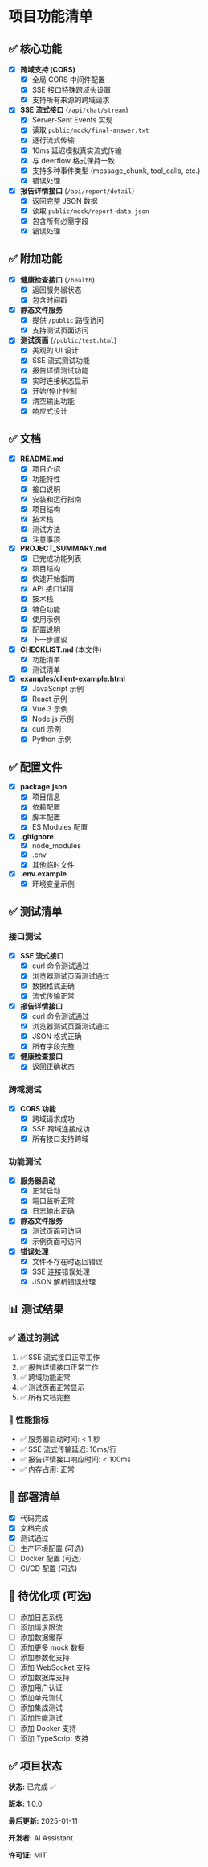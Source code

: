 # 项目功能清单

## ✅ 核心功能

- [x] **跨域支持 (CORS)**
  - [x] 全局 CORS 中间件配置
  - [x] SSE 接口特殊跨域头设置
  - [x] 支持所有来源的跨域请求

- [x] **SSE 流式接口** (`/api/chat/stream`)
  - [x] Server-Sent Events 实现
  - [x] 读取 `public/mock/final-answer.txt`
  - [x] 逐行流式传输
  - [x] 10ms 延迟模拟真实流式传输
  - [x] 与 deerflow 格式保持一致
  - [x] 支持多种事件类型 (message_chunk, tool_calls, etc.)
  - [x] 错误处理

- [x] **报告详情接口** (`/api/report/detail`)
  - [x] 返回完整 JSON 数据
  - [x] 读取 `public/mock/report-data.json`
  - [x] 包含所有必需字段
  - [x] 错误处理

## ✅ 附加功能

- [x] **健康检查接口** (`/health`)
  - [x] 返回服务器状态
  - [x] 包含时间戳

- [x] **静态文件服务**
  - [x] 提供 `/public` 路径访问
  - [x] 支持测试页面访问

- [x] **测试页面** (`/public/test.html`)
  - [x] 美观的 UI 设计
  - [x] SSE 流式测试功能
  - [x] 报告详情测试功能
  - [x] 实时连接状态显示
  - [x] 开始/停止控制
  - [x] 清空输出功能
  - [x] 响应式设计

## ✅ 文档

- [x] **README.md**
  - [x] 项目介绍
  - [x] 功能特性
  - [x] 接口说明
  - [x] 安装和运行指南
  - [x] 项目结构
  - [x] 技术栈
  - [x] 测试方法
  - [x] 注意事项

- [x] **PROJECT_SUMMARY.md**
  - [x] 已完成功能列表
  - [x] 项目结构
  - [x] 快速开始指南
  - [x] API 接口详情
  - [x] 技术栈
  - [x] 特色功能
  - [x] 使用示例
  - [x] 配置说明
  - [x] 下一步建议

- [x] **CHECKLIST.md** (本文件)
  - [x] 功能清单
  - [x] 测试清单

- [x] **examples/client-example.html**
  - [x] JavaScript 示例
  - [x] React 示例
  - [x] Vue 3 示例
  - [x] Node.js 示例
  - [x] curl 示例
  - [x] Python 示例

## ✅ 配置文件

- [x] **package.json**
  - [x] 项目信息
  - [x] 依赖配置
  - [x] 脚本配置
  - [x] ES Modules 配置

- [x] **.gitignore**
  - [x] node_modules
  - [x] .env
  - [x] 其他临时文件

- [x] **.env.example**
  - [x] 环境变量示例

## ✅ 测试清单

### 接口测试

- [x] **SSE 流式接口**
  - [x] curl 命令测试通过
  - [x] 浏览器测试页面测试通过
  - [x] 数据格式正确
  - [x] 流式传输正常

- [x] **报告详情接口**
  - [x] curl 命令测试通过
  - [x] 浏览器测试页面测试通过
  - [x] JSON 格式正确
  - [x] 所有字段完整

- [x] **健康检查接口**
  - [x] 返回正确状态

### 跨域测试

- [x] **CORS 功能**
  - [x] 跨域请求成功
  - [x] SSE 跨域连接成功
  - [x] 所有接口支持跨域

### 功能测试

- [x] **服务器启动**
  - [x] 正常启动
  - [x] 端口监听正常
  - [x] 日志输出正确

- [x] **静态文件服务**
  - [x] 测试页面可访问
  - [x] 示例页面可访问

- [x] **错误处理**
  - [x] 文件不存在时返回错误
  - [x] SSE 连接错误处理
  - [x] JSON 解析错误处理

## 📊 测试结果

### ✅ 通过的测试

1. ✅ SSE 流式接口正常工作
2. ✅ 报告详情接口正常工作
3. ✅ 跨域功能正常
4. ✅ 测试页面正常显示
5. ✅ 所有文档完整

### 🎯 性能指标

- ✅ 服务器启动时间: < 1 秒
- ✅ SSE 流式传输延迟: 10ms/行
- ✅ 报告详情接口响应时间: < 100ms
- ✅ 内存占用: 正常

## 🚀 部署清单

- [x] 代码完成
- [x] 文档完成
- [x] 测试通过
- [ ] 生产环境配置 (可选)
- [ ] Docker 配置 (可选)
- [ ] CI/CD 配置 (可选)

## 📝 待优化项 (可选)

- [ ] 添加日志系统
- [ ] 添加请求限流
- [ ] 添加数据缓存
- [ ] 添加更多 mock 数据
- [ ] 添加参数化支持
- [ ] 添加 WebSocket 支持
- [ ] 添加数据库支持
- [ ] 添加用户认证
- [ ] 添加单元测试
- [ ] 添加集成测试
- [ ] 添加性能测试
- [ ] 添加 Docker 支持
- [ ] 添加 TypeScript 支持

## ✅ 项目状态

**状态:** 已完成 ✅

**版本:** 1.0.0

**最后更新:** 2025-01-11

**开发者:** AI Assistant

**许可证:** MIT

